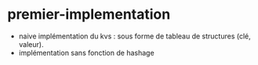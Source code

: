 # premier-implementation


- naive implémentation du kvs : sous forme de tableau de structures (clé, valeur).
- implémentation sans fonction de hashage
